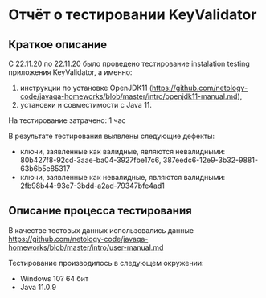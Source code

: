 # Отчёт о тестировании KeyValidator

## Краткое описание

C 22.11.20 по 22.11.20 было проведено тестирование instalation testing приложения KeyValidator, а именно:
1. инструкции по установке OpenJDK11 (https://github.com/netology-code/javaqa-homeworks/blob/master/intro/openjdk11-manual.md), 
2. установки и совместимости с Java 11.

На тестирование затрачено: 1 час

В результате тестирования выявлены следующие дефекты:

* ключи, заявленные как валидные, являются невалидными: 80b427f8-92cd-3aae-ba04-3927fbe17c6, 387eedc6-12e9-3b32-9881-63b6b5e85317
* ключи, заявленные как невалидные, являются валидными: 2fb98b44-93e7-3bdd-a2ad-79347bfe4ad1

## Описание процесса тестирования

В качестве тестовых данных использовались данные https://github.com/netology-code/javaqa-homeworks/blob/master/intro/user-manual.md

Тестирование производилось в следующем окружении:
* Windows 10? 64 бит
* Java 11.0.9
